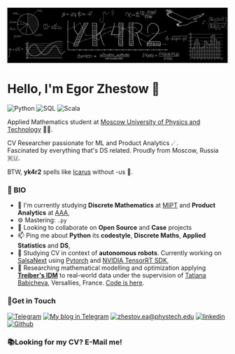 ![wallpaper](https://github.com/yk4r2/yk4r2/blob/master/GitHub.png)
# Hello, I'm Egor Zhestow 👋

![Python](https://img.shields.io/badge/-python:%20expert-ffdc7c?logo=python&style=for-the-badge&suffix=expert&logoColor=white)
![SQL](https://img.shields.io/badge/-SQL:%20expert-ffaa67?&logo=postgresql&style=for-the-badge&suffix=expert)
![Scala](https://img.shields.io/badge/-SPARK+SCALA:%20normal-da674a?logo=scala&style=for-the-badge&suffix=expert&logoColor=white)

Applied Mathematics student at [Moscow University of Physics and Technology](https://mipt.ru/english/) 👨‍🏫.

CV Researcher passionate for ML and Product Analytics ☄.\
Fascinated by everything that's DS related. Proudly from Moscow, Russia 🇷🇺.

BTW, **yk4r2** spells like [Icarus](https://en.wikipedia.org/wiki/Icarus) without -us 🦅.

### 👾 BIO

- 🔭 I'm currently studying **Discrete Mathematics** at [MIPT](https://mipt.ru/english/) and **Product Analytics** at [AAA](https://avito-analytics-academy.ru/),
- ⚙️ Mastering: `.py`
- 👯 Looking to collaborate on **Open Source** and **Case** projects
- 📫 Ping me about **Python** its **codestyle**, **Discrete Maths**, **Applied Statistics** and **DS**,
- 🚗 Studying CV in context of **autonomous robots**. Currently working on [SalsaNext](https://github.com/Halmstad-University/SalsaNext) using [Pytorch](https://pytorch.org) and [NVIDIA TensorRT SDK](https://developer.nvidia.com/tensorrt),
- 🧪 Researching mathematical modelling and optimization applying **[Treiber's IDM](https://en.wikipedia.org/wiki/Intelligent_driver_model)** to real-world data under the supervision of [Tatiana Babicheva](https://scholar.google.com/citations?user=Apd66t4AAAAJ&hl=th), Versallies, France. [Code is here](https://github.com/yk4r2/ZhesSim).

### 📧Get in Touch

[![Telegram](https://img.shields.io/badge/-Telegram-2b4d59?&style=for-the-badge&logo=telegram&logoColor=white)](https://t.me/ykvr2) [![My blog in Telegram](https://img.shields.io/badge/-TG%20%E2%A0%80blog-39998e?&style=for-the-badge&logo=telegram&logoColor=white)](https://t.me/i_dont_like_camelCase) [![zhestov.ea@phystech.edu](https://img.shields.io/badge/%E2%A0%80%E2%A0%80Email%E2%A0%80%20-%23E62B1E.svg?&style=for-the-badge&logo=mail.ru&logoColor=white&color=ffdc7c)](mailto:zhestov.ea@phystech.edu) [![linkedin](https://img.shields.io/badge/linkedin%20-%230077B5.svg?&style=for-the-badge&logo=linkedin&logoColor=white&color=ffaa67)](https://www.linkedin.com/in/yk4r2/) [![Github](https://img.shields.io/badge/-%E2%A0%80Github%E2%A0%80-da674a?&style=for-the-badge&logo=github&logoColor=white)](https://www.github.com/yk4r2)

### 📚Looking for my CV? E-Mail me!
